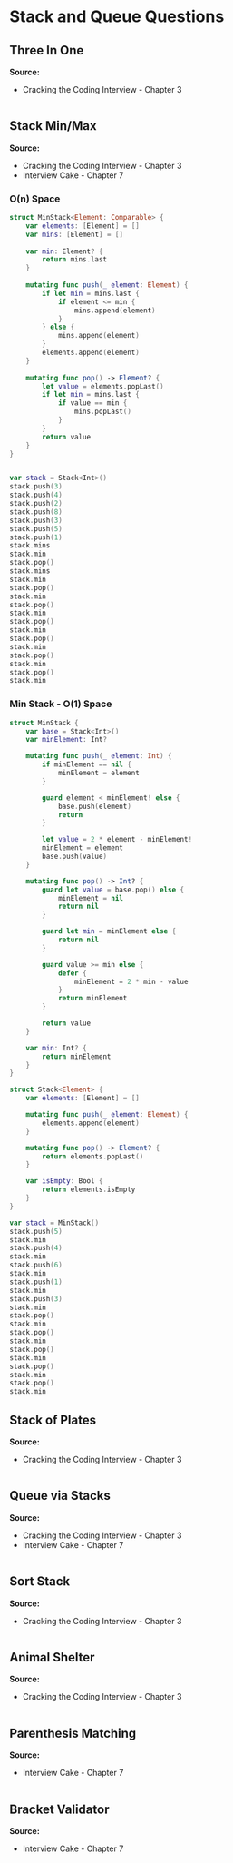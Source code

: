 # Stack and Queue Questions

## Three In One

**Source:** 
* Cracking the Coding Interview - Chapter 3

```swift
```

## Stack Min/Max

**Source:** 
* Cracking the Coding Interview - Chapter 3
* Interview Cake - Chapter 7

### O(n) Space
```swift
struct MinStack<Element: Comparable> {
    var elements: [Element] = []
    var mins: [Element] = []
    
    var min: Element? {
        return mins.last
    }
    
    mutating func push(_ element: Element) {
        if let min = mins.last {
            if element <= min {
                mins.append(element)
            }
        } else {
            mins.append(element)
        }
        elements.append(element)
    }
    
    mutating func pop() -> Element? {
        let value = elements.popLast()
        if let min = mins.last {
            if value == min {
                mins.popLast()
            }
        }
        return value
    }
}


var stack = Stack<Int>()
stack.push(3)
stack.push(4)
stack.push(2)
stack.push(8)
stack.push(3)
stack.push(5)
stack.push(1)
stack.mins
stack.min
stack.pop()
stack.mins
stack.min
stack.pop()
stack.min
stack.pop()
stack.min
stack.pop()
stack.min
stack.pop()
stack.min
stack.pop()
stack.min
stack.pop()
stack.min
```

### Min Stack - O(1) Space
```swift
struct MinStack {
    var base = Stack<Int>()
    var minElement: Int?

    mutating func push(_ element: Int) {
        if minElement == nil {
            minElement = element
        }

        guard element < minElement! else {
            base.push(element)
            return
        }

        let value = 2 * element - minElement!
        minElement = element
        base.push(value)
    }

    mutating func pop() -> Int? {
        guard let value = base.pop() else {
            minElement = nil
            return nil
        }

        guard let min = minElement else {
            return nil
        }

        guard value >= min else {
            defer {
                minElement = 2 * min - value
            }
            return minElement
        }

        return value
    }

    var min: Int? {
        return minElement
    }
}

struct Stack<Element> {
    var elements: [Element] = []

    mutating func push(_ element: Element) {
        elements.append(element)
    }

    mutating func pop() -> Element? {
        return elements.popLast()
    }

    var isEmpty: Bool {
        return elements.isEmpty
    }
}

var stack = MinStack()
stack.push(5)
stack.min
stack.push(4)
stack.min
stack.push(6)
stack.min
stack.push(1)
stack.min
stack.push(3)
stack.min
stack.pop()
stack.min
stack.pop()
stack.min
stack.pop()
stack.min
stack.pop()
stack.min
stack.pop()
stack.min
```

## Stack of Plates

**Source:** 
* Cracking the Coding Interview - Chapter 3

```swift
```

## Queue via Stacks

**Source:** 
* Cracking the Coding Interview - Chapter 3
* Interview Cake - Chapter 7

```swift
```

## Sort Stack

**Source:** 
* Cracking the Coding Interview - Chapter 3

```swift
```

## Animal Shelter

**Source:** 
* Cracking the Coding Interview - Chapter 3

```swift
```

## Parenthesis Matching

**Source:** 
* Interview Cake - Chapter 7

```swift
```

## Bracket Validator

**Source:** 
* Interview Cake - Chapter 7

```swift
```
